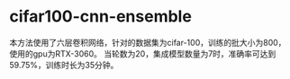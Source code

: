 # cifar100-cnn-ensemble
本方法使用了六层卷积网络，针对的数据集为cifar-100，训练的批大小为800，使用的gpu为RTX-3060。
当轮数为20，集成模型数量为7时，准确率可达到59.75%，训练时长为35分钟。
